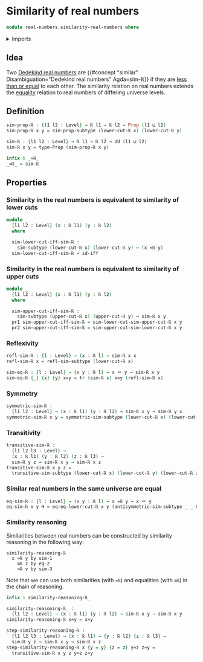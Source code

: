 # Similarity of real numbers

```agda
module real-numbers.similarity-real-numbers where
```

<details><summary>Imports</summary>

```agda
open import elementary-number-theory.strict-inequality-rational-numbers

open import foundation.dependent-pair-types
open import foundation.disjunction
open import foundation.empty-types
open import foundation.function-types
open import foundation.identity-types
open import foundation.logical-equivalences
open import foundation.powersets
open import foundation.propositions
open import foundation.transport-along-identifications
open import foundation.universe-levels

open import order-theory.large-posets
open import order-theory.similarity-of-elements-large-posets

open import real-numbers.dedekind-real-numbers
```

</details>

## Idea

Two [Dedekind real numbers](real-numbers.dedekind-real-numbers.md) are
{{#concept "similar" Disambiguation="Dedekind real numbers" Agda=sim-ℝ}} if they
are [less than or equal](real-numbers.inequality-real-numbers.md) to each other.
The similarity relation on real numbers extends the
[equality](foundation-core.identity-types.md) relation to real numbers of
differing universe levels.

## Definition

```agda
sim-prop-ℝ : {l1 l2 : Level} → ℝ l1 → ℝ l2 → Prop (l1 ⊔ l2)
sim-prop-ℝ x y = sim-prop-subtype (lower-cut-ℝ x) (lower-cut-ℝ y)

sim-ℝ : {l1 l2 : Level} → ℝ l1 → ℝ l2 → UU (l1 ⊔ l2)
sim-ℝ x y = type-Prop (sim-prop-ℝ x y)

infix 6 _≈ℝ_
_≈ℝ_ = sim-ℝ
```

## Properties

### Similarity in the real numbers is equivalent to similarity of lower cuts

```agda
module _
  {l1 l2 : Level} (x : ℝ l1) (y : ℝ l2)
  where

  sim-lower-cut-iff-sim-ℝ :
    sim-subtype (lower-cut-ℝ x) (lower-cut-ℝ y) ↔ (x ≈ℝ y)
  sim-lower-cut-iff-sim-ℝ = id-iff
```

### Similarity in the real numbers is equivalent to similarity of upper cuts

```agda
module _
  {l1 l2 : Level} (x : ℝ l1) (y : ℝ l2)
  where

  sim-upper-cut-iff-sim-ℝ :
    sim-subtype (upper-cut-ℝ x) (upper-cut-ℝ y) ↔ sim-ℝ x y
  pr1 sim-upper-cut-iff-sim-ℝ = sim-lower-cut-sim-upper-cut-ℝ x y
  pr2 sim-upper-cut-iff-sim-ℝ = sim-upper-cut-sim-lower-cut-ℝ x y
```

### Reflexivity

```agda
refl-sim-ℝ : {l : Level} → (x : ℝ l) → sim-ℝ x x
refl-sim-ℝ x = refl-sim-subtype (lower-cut-ℝ x)

sim-eq-ℝ : {l : Level} → {x y : ℝ l} → x ＝ y → sim-ℝ x y
sim-eq-ℝ {_} {x} {y} x=y = tr (sim-ℝ x) x=y (refl-sim-ℝ x)
```

### Symmetry

```agda
symmetric-sim-ℝ :
  {l1 l2 : Level} → (x : ℝ l1) (y : ℝ l2) → sim-ℝ x y → sim-ℝ y x
symmetric-sim-ℝ x y = symmetric-sim-subtype (lower-cut-ℝ x) (lower-cut-ℝ y)
```

### Transitivity

```agda
transitive-sim-ℝ :
  {l1 l2 l3 : Level} →
  (x : ℝ l1) (y : ℝ l2) (z : ℝ l3) →
  sim-ℝ y z → sim-ℝ x y → sim-ℝ x z
transitive-sim-ℝ x y z =
  transitive-sim-subtype (lower-cut-ℝ x) (lower-cut-ℝ y) (lower-cut-ℝ z)
```

### Similar real numbers in the same universe are equal

```agda
eq-sim-ℝ : {l : Level} → (x y : ℝ l) → x ≈ℝ y → x ＝ y
eq-sim-ℝ x y H = eq-eq-lower-cut-ℝ x y (antisymmetric-sim-subtype _ _ H)
```

### Similarity reasoning

Similarities between real numbers can be constructed by similarity reasoning in
the following way:

```text
similarity-reasoning-ℝ
  x ≈ℝ y by sim-1
    ≅ℝ z by eq-2
    ≈ℝ v by sim-3
```

Note that we can use both similarities (with `≈ℝ`) and equalities (with `≅ℝ`) in
the chain of reasoning.

```agda
infix 1 similarity-reasoning-ℝ_

similarity-reasoning-ℝ_ :
  {l1 l2 : Level} → {x : ℝ l1} {y : ℝ l2} → sim-ℝ x y → sim-ℝ x y
similarity-reasoning-ℝ x≈y = x≈y

step-similarity-reasoning-ℝ :
  {l1 l2 l3 : Level} → (x : ℝ l1) → {y : ℝ l2} {z : ℝ l3} →
  sim-ℝ y z → sim-ℝ x y → sim-ℝ x z
step-similarity-reasoning-ℝ x {y = y} {z = z} y≈z z≈y =
  transitive-sim-ℝ x y z y≈z z≈y
```
